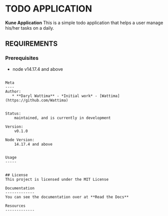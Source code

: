 # TODO APPLICATION

**Kune Application** This is a simple todo application that helps a user manage his/her tasks on a daily.

## REQUIREMENTS
### Prerequisites
* node v14.17.4 and above

```

Meta
----
Author:
   * **Daryl Wattima** - *Initial work* - [Wattima](https://github.com/Wattima)


Status:
    maintained, and is currently in development

Version:
    v0.1.0

Node Version:
    14.17.4 and above


Usage
-----


## License
This project is licensed under the MIT License

Documentation
-------------
You can see the documentation over at **Read the Docs**

Resources
-------------

